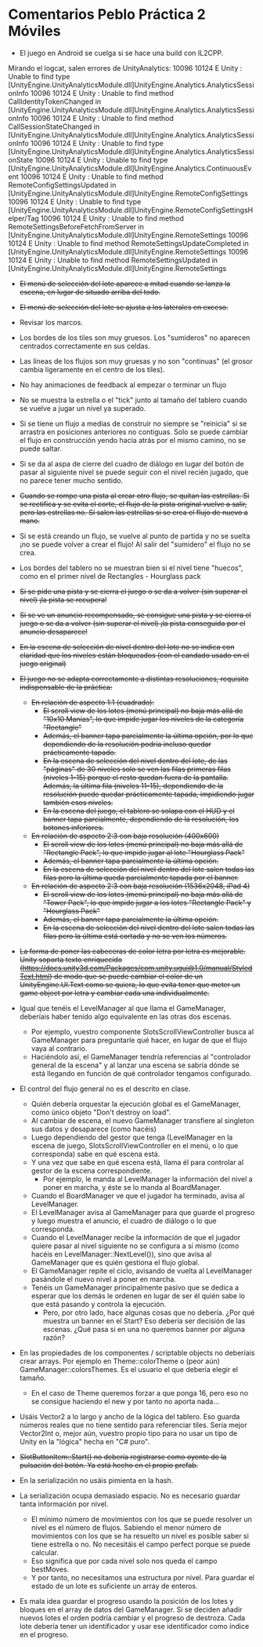 # Comentarios Peblo Práctica 2 Móviles
- El juego en Android se cuelga si se hace una build con IL2CPP.

Mirando el logcat, salen errores de UnityAnalytics:
<fecha> 10096 10124 E Unity   : Unable to find type [UnityEngine.UnityAnalyticsModule.dll]UnityEngine.Analytics.AnalyticsSessionInfo
<fecha> 10096 10124 E Unity   : Unable to find method CallIdentityTokenChanged in [UnityEngine.UnityAnalyticsModule.dll]UnityEngine.Analytics.AnalyticsSessionInfo
<fecha> 10096 10124 E Unity   : Unable to find method CallSessionStateChanged in [UnityEngine.UnityAnalyticsModule.dll]UnityEngine.Analytics.AnalyticsSessionInfo
<fecha> 10096 10124 E Unity   : Unable to find type [UnityEngine.UnityAnalyticsModule.dll]UnityEngine.Analytics.AnalyticsSessionState
<fecha> 10096 10124 E Unity   : Unable to find type [UnityEngine.UnityAnalyticsModule.dll]UnityEngine.Analytics.ContinuousEvent
<fecha> 10096 10124 E Unity   : Unable to find method RemoteConfigSettingsUpdated in [UnityEngine.UnityAnalyticsModule.dll]UnityEngine.RemoteConfigSettings
<fecha> 10096 10124 E Unity   : Unable to find type [UnityEngine.UnityAnalyticsModule.dll]UnityEngine.RemoteConfigSettingsHelper/Tag
<fecha> 10096 10124 E Unity   : Unable to find method RemoteSettingsBeforeFetchFromServer in [UnityEngine.UnityAnalyticsModule.dll]UnityEngine.RemoteSettings
<fecha> 10096 10124 E Unity   : Unable to find method RemoteSettingsUpdateCompleted in [UnityEngine.UnityAnalyticsModule.dll]UnityEngine.RemoteSettings
<fecha> 10096 10124 E Unity   : Unable to find method RemoteSettingsUpdated in [UnityEngine.UnityAnalyticsModule.dll]UnityEngine.RemoteSettings

- ~~El menú de selección del lote aparece a mitad cuando se lanza la escena, en lugar de situado arriba del todo.~~

- ~~El menú de selección del lote se ajusta a los laterales en exceso.~~

- Revisar los marcos.

- Los bordes de los tiles son muy gruesos. Los "sumideros" no aparecen centrados correctamente en sus celdas.

- Las líneas de los flujos son muy gruesas y no son "continuas" (el grosor cambia ligeramente en el centro de los tiles).

- No hay animaciones de feedback al empezar o terminar un flujo

- No se muestra la estrella o el "tick" junto al tamaño del tablero cuando se vuelve a jugar un nivel ya superado.

- Si se tiene un flujo a medias de construir no siempre se "reinicia" si se arrastra en posiciones anteriores no contiguas. Solo se puede cambiar el flujo en construcción yendo hacia atrás por el mismo camino, no se puede saltar.

- Si se da al aspa de cierre del cuadro de diálogo en lugar del botón de pasar al siguiente nivel se puede seguir con el nivel recién jugado, que no parece tener mucho sentido.

- ~~Cuando se rompe una pista al crear otro flujo, se quitan las estrellas. Si se rectifica y se evita el corte, el flujo de la pista original vuelve a salir, pero las estrellas no. Sí salen las estrellas si se crea el flujo de nuevo a mano.~~

- Si se está creando un flujo, se vuelve al punto de partida y no se suelta ¡no se puede volver a crear el flujo! Al salir del "sumidero" el flujo no se crea.

- Los bordes del tablero no se muestran bien si el nivel tiene "huecos", como en el primer nivel de Rectangles - Hourglass pack

- ~~Si se pide una pista y se cierra el juego o se da a volver (sin superar el nivel) ¡la pista se recupera!~~

- ~~Si se ve un anuncio recompensado, se consigue una pista y se cierra el juego o se da a volver (sin superar el nivel) ¡la pista conseguida por el anuncio desaparece!~~

- ~~En la escena de selección de nivel dentro del lote no se indica con claridad que los niveles están bloqueados (con el candado usado en el juego original)~~

- ~~El juego no se adapta correctamente a distintas resoluciones, requisito indispensable de la práctica:~~
    - ~~En relación de aspecto 1:1 (cuadrado):~~
        - ~~El scroll view de los lotes (menú principal) no baja más allá de "10x10 Manías", lo que impide jugar los niveles de la categoría "Rectangle"~~
        - ~~Además, el banner tapa parcialmente la última opción, por lo que dependiendo de la resolución podría incluso quedar prácticamente tapado.~~
        - ~~En la escena de selección del nivel dentro del lote, de las "páginas" de 30 niveles solo se ven las filas primeras filas (niveles 1-15) porque el resto quedan fuera de la pantalla. Además, la última fila (niveles 11-15), dependiendo de la resolución puede quedar prácticamente tapada, impidiendo jugar también esos niveles.~~
        - ~~En la escena del juego, el tablero se solapa con el HUD y el banner tapa parcialmente, dependiendo de la resolución, los botones inferiores.~~
    - ~~En relación de aspecto 2:3 con baja resolución (400x600)~~
        - ~~El scroll view de los lotes (menú principal) no baja más allá de "Rectangle Pack", lo que impide jugar al lote "Hourglass Pack"~~
        - ~~Además, el banner tapa parcialmente la última opción.~~
        - ~~En la escena de selección del nivel dentro del lote salen todas las filas pero la última queda parcialmente tapada por el banner.~~
    - ~~En relación de aspecto 2:3 con baja resolución (1536x2048, iPad 4)~~
        - ~~El scroll view de los lotes (menú principal) no baja más allá de "Tower Pack", lo que impide jugar a los lotes "Rectangle Pack" y "Hourglass Pack"~~
        - ~~Además, el banner tapa parcialmente la última opción.~~
        - ~~En la escena de selección del nivel dentro del lote salen todas las filas pero la última está cortada y no se ven los números.~~

- ~~La forma de poner las cabeceras de color letra por letra es mejorable. Unity soporta texto enriquecido (https://docs.unity3d.com/Packages/com.unity.ugui@1.0/manual/StyledText.html) de modo que se puede cambiar el color de un UnityEngine.UI.Text como se quiera, lo que evita tener que meter un game object por letra y cambiar cada una individualmente.~~

- Igual que tenéis el LevelManager al que llama el GameManager, deberíais haber tenido algo equivalente en las otras dos escenas.
    - Por ejemplo, vuestro componente SlotsScrollViewController busca al GameManager para preguntarle qué hacer, en lugar de que el flujo vaya al contrario.
    - Haciéndolo así, el GameManager tendría referencias al "controlador general de la escena" y al lanzar una escena se sabría dónde se está llegando en función de qué controlador tengamos configurado.

- El control del flujo general no es el descrito en clase.
    - Quién debería orquestar la ejecución global es el GameManager, como único objeto "Don't destroy on load".
    - Al cambiar de escena, el nuevo GameManager transfiere al singleton sus datos y desaparece (como hacéis)
    - Luego dependiendo del gestor que tenga (LevelManager en la escena de juego, SlotsScrollViewController en el menú, o lo que corresponda) sabe en qué escena está.
    - Y una vez que sabe en qué escena está, llama él para controlar al gestor de la escena correspondiente.
        - Por ejemplo, le manda al LevelManager la información del nivel a poner en marcha, y éste se lo manda al BoardManager.
    - Cuando el BoardManager ve que el jugador ha terminado, avisa al LevelManager.
    - El LevelManager avisa al GameManager para que guarde el progreso y luego muestra el anuncio, el cuadro de diálogo o lo que corresponda.
    - Cuando el LevelManager recibe la información de que el jugador quiere pasar al nivel siguiente no se configura a sí mismo (como hacéis en LevelManager::NextLevel()), sino que avisa al GameManager que es quién gestiona el flujo global.
    - El GameManager repite el ciclo, avisando de vuelta al LevelManager pasándole el nuevo nivel a poner en marcha.
    - Tenéis un GameManager principalmente pasivo que se dedica a esperar que los demás le ordenen en lugar de ser él quién sabe lo que está pasando y controla la ejecución.
        - Pero, por otro lado, hace algunas cosas que no debería. ¿Por qué muestra un banner en el Start? Eso debería ser decisión de las escenas. ¿Qué pasa si en una no queremos banner por alguna razón?

- En las propiedades de los componentes / scriptable objects no deberíais crear arrays. Por ejemplo en Theme::colorTheme o (peor aún) GameManager::colorsThemes. Es el usuario el que debería elegir el tamaño.
    - En el caso de Theme queremos forzar a que ponga 16, pero eso no se consigue haciendo el new y por tanto no aporta nada…

- Usáis Vector2 a lo largo y ancho de la lógica del tablero. Eso guarda números reales que no tiene sentido para referenciar tiles. Sería mejor Vector2Int o, mejor aún, vuestro propio tipo para no usar un tipo de Unity en la "lógica" hecha en "C# puro".

- ~~SlotButtonItem::Start() no debería registrarse como oyente de la pulsación del botón. Ya está hecho en el propio prefab.~~

- En la serialización no usáis pimienta en la hash.
- La serialización ocupa demasiado espacio. No es necesario guardar tanta información por nivel.
    - El mínimo número de movimientos con los que se puede resolver un nivel es el número de flujos. Sabiendo el menor número de movimientos con los que se ha resuelto un nivel es posible saber si tiene estrella o no. No necesitáis el campo perfect porque se puede calcular.
    - Eso significa que por cada nivel solo nos queda el campo bestMoves.
    - Y por tanto, no necesitamos una estructura por nivel. Para guardar el estado de un lote es suficiente un array de enteros.

- Es mala idea guardar el progreso usando la posición de los lotes y bloques en el array de datos del GameManager. Si se deciden añadir nuevos lotes el orden podría cambiar y el progreso de destroza. Cada lote debería tener un identificador y usar ese identificador como índice en el progreso.